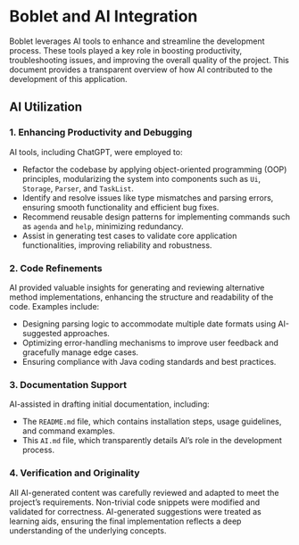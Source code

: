 # Boblet and AI Integration  

Boblet leverages AI tools to enhance and streamline the development process. These tools played a key role in boosting productivity, troubleshooting issues, and improving the overall quality of the project. This document provides a transparent overview of how AI contributed to the development of this application.  

## AI Utilization  

### 1. Enhancing Productivity and Debugging  
AI tools, including ChatGPT, were employed to:  
- Refactor the codebase by applying object-oriented programming (OOP) principles, modularizing the system into components such as `Ui`, `Storage`, `Parser`, and `TaskList`.  
- Identify and resolve issues like type mismatches and parsing errors, ensuring smooth functionality and efficient bug fixes.  
- Recommend reusable design patterns for implementing commands such as `agenda` and `help`, minimizing redundancy.  
- Assist in generating test cases to validate core application functionalities, improving reliability and robustness.  

### 2. Code Refinements  
AI provided valuable insights for generating and reviewing alternative method implementations, enhancing the structure and readability of the code. Examples include:  
- Designing parsing logic to accommodate multiple date formats using AI-suggested approaches.  
- Optimizing error-handling mechanisms to improve user feedback and gracefully manage edge cases.  
- Ensuring compliance with Java coding standards and best practices.  

### 3. Documentation Support  
AI-assisted in drafting initial documentation, including:  
- The `README.md` file, which contains installation steps, usage guidelines, and command examples.  
- This `AI.md` file, which transparently details AI’s role in the development process.  

### 4. Verification and Originality  
All AI-generated content was carefully reviewed and adapted to meet the project’s requirements. Non-trivial code snippets were modified and validated for correctness. AI-generated suggestions were treated as learning aids, ensuring the final implementation reflects a deep understanding of the underlying concepts.  